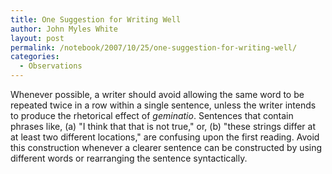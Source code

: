 ```yaml
---
title: One Suggestion for Writing Well
author: John Myles White
layout: post
permalink: /notebook/2007/10/25/one-suggestion-for-writing-well/
categories:
  - Observations
---
```


Whenever possible, a writer should avoid allowing the same word to be repeated twice in a row within a single sentence, unless the writer intends to produce the rhetorical effect of *geminatio*. Sentences that contain phrases like, (a) "I think that that is not true," or, (b) "these strings differ at at least two different locations," are confusing upon the first reading. Avoid this construction whenever a clearer sentence can be constructed by using different words or rearranging the sentence syntactically.
